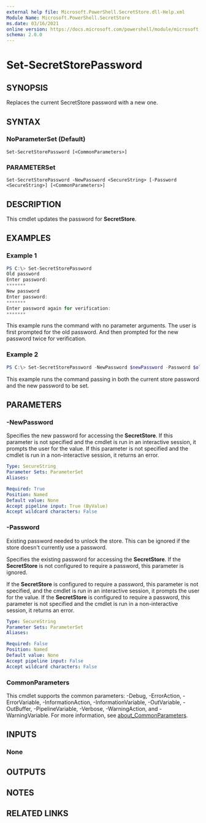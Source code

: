 ```yaml
---
external help file: Microsoft.PowerShell.SecretStore.dll-Help.xml
Module Name: Microsoft.PowerShell.SecretStore
ms.date: 03/16/2021
online version: https://docs.microsoft.com/powershell/module/microsoft.powershell.secretstore/set-secretstorepassword?view=ps-modules&wt.mc_id=ps-gethelp
schema: 2.0.0
---
```


# Set-SecretStorePassword

## SYNOPSIS
Replaces the current SecretStore password with a new one.

## SYNTAX

### NoParameterSet (Default)

```
Set-SecretStorePassword [<CommonParameters>]
```

### PARAMETERSet

```
Set-SecretStorePassword -NewPassword <SecureString> [-Password <SecureString>] [<CommonParameters>]
```

## DESCRIPTION

This cmdlet updates the password for **SecretStore**.

## EXAMPLES

### Example 1

```powershell
PS C:\> Set-SecretStorePassword
Old password
Enter password:
*******
New password
Enter password:
*******
Enter password again for verification:
*******
```

This example runs the command with no parameter arguments. The user is first prompted for the old
password. And then prompted for the new password twice for verification.

### Example 2

```powershell
PS C:\> Set-SecretStorePassword -NewPassword $newPassword -Password $oldPassword
```

This example runs the command passing in both the current store password and the new password to be
set.

## PARAMETERS

### -NewPassword

Specifies the new password for accessing the **SecretStore**. If this parameter is not specified and
the cmdlet is run in an interactive session, it prompts the user for the value. If this parameter is
not specified and the cmdlet is run in a non-interactive session, it returns an error.

```yaml
Type: SecureString
Parameter Sets: ParameterSet
Aliases:

Required: True
Position: Named
Default value: None
Accept pipeline input: True (ByValue)
Accept wildcard characters: False
```

### -Password

Existing password needed to unlock the store. This can be ignored if the store doesn't currently use
a password.

Specifies the existing password for accessing the **SecretStore**. If the **SecretStore** is not
configured to require a password, this parameter is ignored.

If the **SecretStore** is configured to require a password, this parameter is not specified, and the
cmdlet is run in an interactive session, it prompts the user for the value. If the **SecretStore**
is configured to require a password, this parameter is not specified and the cmdlet is run in a
non-interactive session, it returns an error.

```yaml
Type: SecureString
Parameter Sets: ParameterSet
Aliases:

Required: False
Position: Named
Default value: None
Accept pipeline input: False
Accept wildcard characters: False
```

### CommonParameters

This cmdlet supports the common parameters: -Debug, -ErrorAction, -ErrorVariable,
-InformationAction, -InformationVariable, -OutVariable, -OutBuffer, -PipelineVariable, -Verbose,
-WarningAction, and -WarningVariable. For more information, see
[about_CommonParameters](http://go.microsoft.com/fwlink/?LinkID=113216).

## INPUTS

### None

## OUTPUTS

## NOTES

## RELATED LINKS
